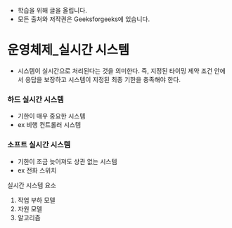 - 학습을 위해 글을 올립니다.
- 모든 출처와 저작권은 Geeksforgeeks에 있습니다.

[^출처]: https://www.geeksforgeeks.org/



# 운영체제_실시간 시스템

- 시스템이 실시간으로 처리된다는 것을 의미한다. 즉, 지정된 타이밍 제약 조건 안에서 응답을 보장하고 시스템이 지정된 최종 기한을 충족해야 한다.

### 하드 실시간 시스템

- 기한이 매우 중요한 시스템
- ex 비행 컨트롤러 시스템

### 소프트 실시간 시스템

- 기한이 조금 늦어져도 상관 없는 시스템
- ex 전화 스위치



실시간 시스템 요소

1. 작업 부하 모델
2. 자원 모델
3. 알고리즘